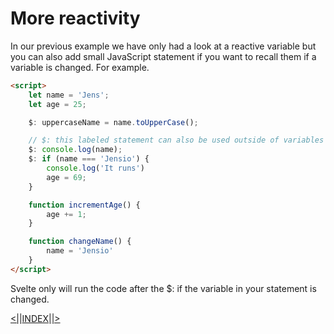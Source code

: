 # More reactivity

In our previous example we have only had a look at a reactive variable but you can also add small JavaScript statement if you want to recall them if a variable is changed. For example.

```html
<script>
    let name = 'Jens';
    let age = 25;

    $: uppercaseName = name.toUpperCase();

    // $: this labeled statement can also be used outside of variables
    $: console.log(name);
    $: if (name === 'Jensio') {
        console.log('It runs')
        age = 69;
    }

    function incrementAge() {
        age += 1;
    }

    function changeName() {
        name = 'Jensio'
    }
</script>
```

Svelte only will run the code after the $:  if the variable in your statement is changed. 

[<|]()|[INDEX](workshop-svelte/1.BaseSyntax&CoreFeatures/)|[|>]()
